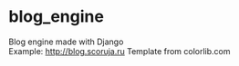 # blog_engine
Blog engine made with Django  
Example: http://blog.scoruja.ru
Template from colorlib.com
